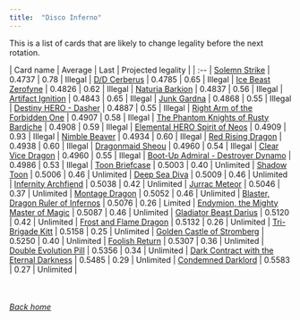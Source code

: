 ```yaml
---
title:  "Disco Inferno"
---
```


This is a list of cards that are likely to change legality before the next rotation.

| Card name | Average | Last | Projected legality |
| :-- |
[Solemn Strike](https://db.ygoprodeck.com/card/?search=Solemn%20Strike) | 0.4737 | 0.78 | Illegal |
[D/D Cerberus](https://db.ygoprodeck.com/card/?search=D/D%20Cerberus) | 0.4785 | 0.65 | Illegal |
[Ice Beast Zerofyne](https://db.ygoprodeck.com/card/?search=Ice%20Beast%20Zerofyne) | 0.4826 | 0.62 | Illegal |
[Naturia Barkion](https://db.ygoprodeck.com/card/?search=Naturia%20Barkion) | 0.4837 | 0.56 | Illegal |
[Artifact Ignition](https://db.ygoprodeck.com/card/?search=Artifact%20Ignition) | 0.4843 | 0.65 | Illegal |
[Junk Gardna](https://db.ygoprodeck.com/card/?search=Junk%20Gardna) | 0.4868 | 0.55 | Illegal |
[Destiny HERO - Dasher](https://db.ygoprodeck.com/card/?search=Destiny%20HERO%20-%20Dasher) | 0.4887 | 0.55 | Illegal |
[Right Arm of the Forbidden One](https://db.ygoprodeck.com/card/?search=Right%20Arm%20of%20the%20Forbidden%20One) | 0.4907 | 0.58 | Illegal |
[The Phantom Knights of Rusty Bardiche](https://db.ygoprodeck.com/card/?search=The%20Phantom%20Knights%20of%20Rusty%20Bardiche) | 0.4908 | 0.59 | Illegal |
[Elemental HERO Spirit of Neos](https://db.ygoprodeck.com/card/?search=Elemental%20HERO%20Spirit%20of%20Neos) | 0.4909 | 0.93 | Illegal |
[Nimble Beaver](https://db.ygoprodeck.com/card/?search=Nimble%20Beaver) | 0.4934 | 0.60 | Illegal |
[Red Rising Dragon](https://db.ygoprodeck.com/card/?search=Red%20Rising%20Dragon) | 0.4938 | 0.60 | Illegal |
[Dragonmaid Sheou](https://db.ygoprodeck.com/card/?search=Dragonmaid%20Sheou) | 0.4960 | 0.54 | Illegal |
[Clear Vice Dragon](https://db.ygoprodeck.com/card/?search=Clear%20Vice%20Dragon) | 0.4960 | 0.55 | Illegal |
[Boot-Up Admiral - Destroyer Dynamo](https://db.ygoprodeck.com/card/?search=Boot-Up%20Admiral%20-%20Destroyer%20Dynamo) | 0.4986 | 0.53 | Illegal |
[Toon Briefcase](https://db.ygoprodeck.com/card/?search=Toon%20Briefcase) | 0.5003 | 0.40 | Unlimited |
[Shadow Toon](https://db.ygoprodeck.com/card/?search=Shadow%20Toon) | 0.5006 | 0.46 | Unlimited |
[Deep Sea Diva](https://db.ygoprodeck.com/card/?search=Deep%20Sea%20Diva) | 0.5009 | 0.46 | Unlimited |
[Infernity Archfiend](https://db.ygoprodeck.com/card/?search=Infernity%20Archfiend) | 0.5038 | 0.42 | Unlimited |
[Jurrac Meteor](https://db.ygoprodeck.com/card/?search=Jurrac%20Meteor) | 0.5046 | 0.37 | Unlimited |
[Montage Dragon](https://db.ygoprodeck.com/card/?search=Montage%20Dragon) | 0.5052 | 0.46 | Unlimited |
[Blaster, Dragon Ruler of Infernos](https://db.ygoprodeck.com/card/?search=Blaster,%20Dragon%20Ruler%20of%20Infernos) | 0.5076 | 0.26 | Limited |
[Endymion, the Mighty Master of Magic](https://db.ygoprodeck.com/card/?search=Endymion,%20the%20Mighty%20Master%20of%20Magic) | 0.5087 | 0.46 | Unlimited |
[Gladiator Beast Darius](https://db.ygoprodeck.com/card/?search=Gladiator%20Beast%20Darius) | 0.5120 | 0.42 | Unlimited |
[Frost and Flame Dragon](https://db.ygoprodeck.com/card/?search=Frost%20and%20Flame%20Dragon) | 0.5132 | 0.26 | Unlimited |
[Tri-Brigade Kitt](https://db.ygoprodeck.com/card/?search=Tri-Brigade%20Kitt) | 0.5158 | 0.25 | Unlimited |
[Golden Castle of Stromberg](https://db.ygoprodeck.com/card/?search=Golden%20Castle%20of%20Stromberg) | 0.5250 | 0.40 | Unlimited |
[Foolish Return](https://db.ygoprodeck.com/card/?search=Foolish%20Return) | 0.5307 | 0.36 | Unlimited |
[Double Evolution Pill](https://db.ygoprodeck.com/card/?search=Double%20Evolution%20Pill) | 0.5356 | 0.34 | Unlimited |
[Dark Contract with the Eternal Darkness](https://db.ygoprodeck.com/card/?search=Dark%20Contract%20with%20the%20Eternal%20Darkness) | 0.5485 | 0.29 | Unlimited |
[Condemned Darklord](https://db.ygoprodeck.com/card/?search=Condemned%20Darklord) | 0.5583 | 0.27 | Unlimited |

<br>

###### [Back home](index)